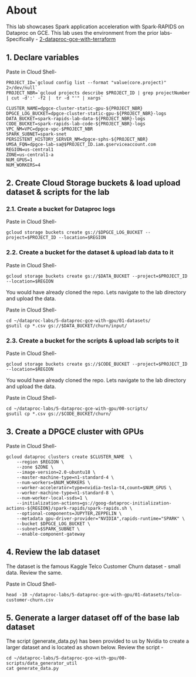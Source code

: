 # About

This lab showcases Spark application acceleration with Spark-RAPIDS on Dataproc on GCE. This lab uses the environment from the prior labs-
Specifically - [2-dataproc-gce-with-terraform](../2-dataproc-gce-with-terraform)



## 1. Declare variables

Paste in Cloud Shell-
```
PROJECT_ID=`gcloud config list --format "value(core.project)" 2>/dev/null`
PROJECT_NBR=`gcloud projects describe $PROJECT_ID | grep projectNumber | cut -d':' -f2 |  tr -d "'" | xargs`

CLUSTER_NAME=dpgce-cluster-static-gpu-${PROJECT_NBR}
DPGCE_LOG_BUCKET=dpgce-cluster-static-gpu-${PROJECT_NBR}-logs
DATA_BUCKET=spark-rapids-lab-data-${PROJECT_NBR}-logs
CODE_BUCKET=spark-rapids-lab-code-${PROJECT_NBR}-logs
VPC_NM=VPC=dpgce-vpc-$PROJECT_NBR
SPARK_SUBNET=spark-snet
PERSISTENT_HISTORY_SERVER_NM=dpgce-sphs-${PROJECT_NBR}
UMSA_FQN=dpgce-lab-sa@$PROJECT_ID.iam.gserviceaccount.com
REGION=us-central1
ZONE=us-central1-a
NUM_GPUS=1
NUM_WORKERS=4

```

## 2. Create Cloud Storage buckets & load upload dataset & scripts for the lab

### 2.1. Create a bucket for Dataproc logs

Paste in Cloud Shell-
```
gcloud storage buckets create gs://$DPGCE_LOG_BUCKET --project=$PROJECT_ID --location=$REGION
```

### 2.2. Create a bucket for the dataset & upload lab data to it

Paste in Cloud Shell-
```
gcloud storage buckets create gs://$DATA_BUCKET --project=$PROJECT_ID --location=$REGION
```

You would have already cloned the repo. Lets navigate to the lab directory and upload the data.

Paste in Cloud Shell-
```
cd ~/dataproc-labs/5-dataproc-gce-with-gpu/01-datasets/
gsutil cp *.csv gs://$DATA_BUCKET/churn/input/
```

### 2.3. Create a bucket for the scripts & upload lab scripts to it

Paste in Cloud Shell-
```
gcloud storage buckets create gs://$CODE_BUCKET --project=$PROJECT_ID --location=$REGION
```

You would have already cloned the repo. Lets navigate to the lab directory and upload the data.

Paste in Cloud Shell-
```
cd ~/dataproc-labs/5-dataproc-gce-with-gpu/00-scripts/
gsutil cp *.csv gs://$CODE_BUCKET/churn/
```


## 3. Create a DPGCE cluster with GPUs

Paste in Cloud Shell-

```
gcloud dataproc clusters create $CLUSTER_NAME  \
    --region $REGION \
    --zone $ZONE \
    --image-version=2.0-ubuntu18 \
    --master-machine-type=n1-standard-4 \
    --num-workers=$NUM_WORKERS \
    --worker-accelerator=type=nvidia-tesla-t4,count=$NUM_GPUS \
    --worker-machine-type=n1-standard-8 \
    --num-worker-local-ssds=1 \
    --initialization-actions=gs://goog-dataproc-initialization-actions-${REGION}/spark-rapids/spark-rapids.sh \
    --optional-components=JUPYTER,ZEPPELIN \
    --metadata gpu-driver-provider="NVIDIA",rapids-runtime="SPARK" \
    --bucket $DPGCE_LOG_BUCKET \
    --subnet=$SPARK_SUBNET \
    --enable-component-gateway    
```


## 4. Review the lab dataset

The dataset is the famous Kaggle Telco Customer Churn dataset - small data. Review the same.

Paste in Cloud Shell-
```
head -10 ~/dataproc-labs/5-dataproc-gce-with-gpu/01-datasets/telco-customer-churn.csv
```

## 5. Generate a larger dataset off of the base lab dataset

The script (generate_data.py) has been provided to us by Nvidia to create a larger dataset and is located as shown below. Review the script -
```
cd ~/dataproc-labs/5-dataproc-gce-with-gpu/00-scripts/data_generator_util
cat generate_data.py
```





